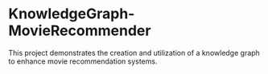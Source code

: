 # KnowledgeGraph-MovieRecommender
This project demonstrates the creation and utilization of a knowledge graph to enhance movie recommendation systems.
